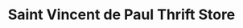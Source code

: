 ---
title: "Saint Vincent de Paul Thrift Store"
url: /renton/saint-vincent-de-paul-thrift-store/
shop: Gebrauchtwaren
---